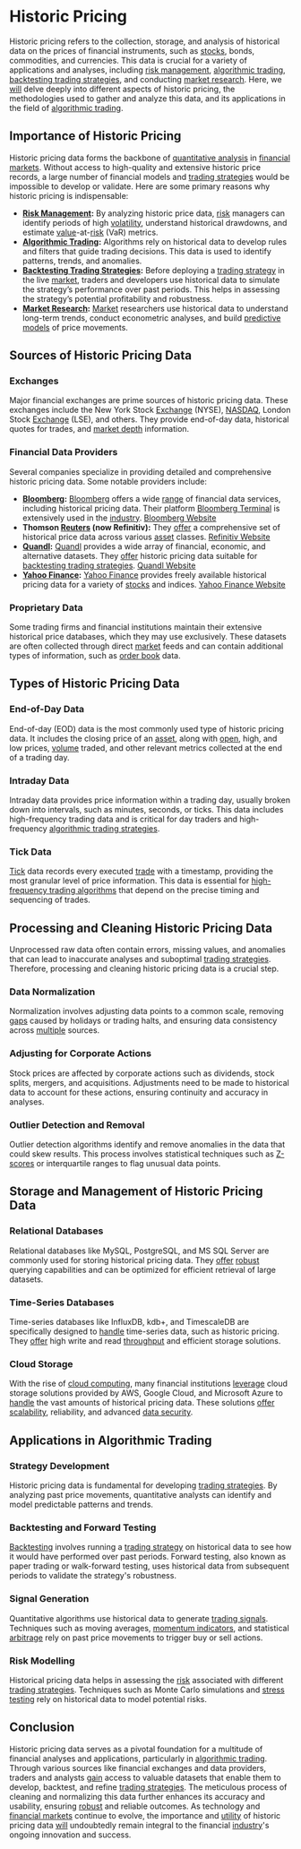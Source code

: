 # Historic Pricing

Historic pricing refers to the collection, storage, and analysis of historical data on the prices of financial instruments, such as [stocks](../s/stock.md), bonds, commodities, and currencies. This data is crucial for a variety of applications and analyses, including [risk management](../r/risk_management.md), [algorithmic trading](../a/accountability.md), [backtesting trading strategies](../b/backtesting_trading_strategies.md), and conducting [market research](../m/market_research.md). Here, we [will](../w/will.md) delve deeply into different aspects of historic pricing, the methodologies used to gather and analyze this data, and its applications in the field of [algorithmic trading](../a/accountability.md).

## Importance of Historic Pricing

Historic pricing data forms the backbone of [quantitative analysis](../q/quantitative_analysis.md) in [financial markets](../f/financial_market.md). Without access to high-quality and extensive historic price records, a large number of financial models and [trading strategies](../t/trading_strategies.md) would be impossible to develop or validate. Here are some primary reasons why historic pricing is indispensable:

- **[Risk Management](../r/risk_management.md):** By analyzing historic price data, [risk](../r/risk.md) managers can identify periods of high [volatility](../v/volatility.md), understand historical drawdowns, and estimate [value](../v/value.md)-at-[risk](../r/risk.md) (VaR) metrics.
- **[Algorithmic Trading](../a/accountability.md):** Algorithms rely on historical data to develop rules and filters that guide trading decisions. This data is used to identify patterns, trends, and anomalies.
- **[Backtesting Trading Strategies](../b/backtesting_trading_strategies.md):** Before deploying a [trading strategy](../t/trading_strategy.md) in the live [market](../m/market.md), traders and developers use historical data to simulate the strategy’s performance over past periods. This helps in assessing the strategy’s potential profitability and robustness.
- **[Market Research](../m/market_research.md):** [Market](../m/market.md) researchers use historical data to understand long-term trends, conduct econometric analyses, and build [predictive models](../p/predictive_models_in_trading.md) of price movements.

## Sources of Historic Pricing Data

### Exchanges

Major financial exchanges are prime sources of historic pricing data. These exchanges include the New York Stock [Exchange](../e/exchange.md) (NYSE), [NASDAQ](../n/nasdaq.md), London Stock [Exchange](../e/exchange.md) (LSE), and others. They provide end-of-day data, historical quotes for trades, and [market depth](../m/market_depth.md) information.

### Financial Data Providers

Several companies specialize in providing detailed and comprehensive historic pricing data. Some notable providers include:

- **[Bloomberg](../b/bloomberg.md):** [Bloomberg](../b/bloomberg.md) offers a wide [range](../r/range.md) of financial data services, including historical pricing data. Their platform [Bloomberg Terminal](../b/bloomberg_terminal.md) is extensively used in the [industry](../i/industry.md). [Bloomberg Website](https://www.bloomberg.com)
- **Thomson [Reuters](../r/reuters.md) (now Refinitiv):** They [offer](../o/offer.md) a comprehensive set of historical price data across various [asset](../a/asset.md) classes. [Refinitiv Website](https://www.refinitiv.com)
- **[Quandl](../q/quandl.md):** [Quandl](../q/quandl.md) provides a wide array of financial, economic, and alternative datasets. They [offer](../o/offer.md) historic pricing data suitable for [backtesting trading strategies](../b/backtesting_trading_strategies.md). [Quandl Website](https://www.quandl.com)
- **[Yahoo Finance](../y/yahoo_finance.md):** [Yahoo Finance](../y/yahoo_finance.md) provides freely available historical pricing data for a variety of [stocks](../s/stock.md) and indices. [Yahoo Finance Website](https://finance.yahoo.com)

### Proprietary Data

Some trading firms and financial institutions maintain their extensive historical price databases, which they may use exclusively. These datasets are often collected through direct [market](../m/market.md) feeds and can contain additional types of information, such as [order book](../o/order_book.md) data.

## Types of Historic Pricing Data

### End-of-Day Data

End-of-day (EOD) data is the most commonly used type of historic pricing data. It includes the closing price of an [asset](../a/asset.md), along with [open](../o/open.md), high, and low prices, [volume](../v/volume.md) traded, and other relevant metrics collected at the end of a trading day.

### Intraday Data

Intraday data provides price information within a trading day, usually broken down into intervals, such as minutes, seconds, or ticks. This data includes high-frequency trading data and is critical for day traders and high-frequency [algorithmic trading strategies](../a/algorithmic_trading_strategies.md).

### Tick Data

[Tick](../t/tick.md) data records every executed [trade](../t/trade.md) with a timestamp, providing the most granular level of price information. This data is essential for [high-frequency trading algorithms](../h/high-frequency_trading_algorithms.md) that depend on the precise timing and sequencing of trades.

## Processing and Cleaning Historic Pricing Data

Unprocessed raw data often contain errors, missing values, and anomalies that can lead to inaccurate analyses and suboptimal [trading strategies](../t/trading_strategies.md). Therefore, processing and cleaning historic pricing data is a crucial step.

### Data Normalization

Normalization involves adjusting data points to a common scale, removing [gaps](../g/gap.md) caused by holidays or trading halts, and ensuring data consistency across [multiple](../m/multiple.md) sources.

### Adjusting for Corporate Actions

Stock prices are affected by corporate actions such as dividends, stock splits, mergers, and acquisitions. Adjustments need to be made to historical data to account for these actions, ensuring continuity and accuracy in analyses.

### Outlier Detection and Removal

Outlier detection algorithms identify and remove anomalies in the data that could skew results. This process involves statistical techniques such as [Z-scores](../z/z-scores_in_trading.md) or interquartile ranges to flag unusual data points.

## Storage and Management of Historic Pricing Data

### Relational Databases

Relational databases like MySQL, PostgreSQL, and MS SQL Server are commonly used for storing historical pricing data. They [offer](../o/offer.md) [robust](../r/robust.md) querying capabilities and can be optimized for efficient retrieval of large datasets.

### Time-Series Databases

Time-series databases like InfluxDB, kdb+, and TimescaleDB are specifically designed to [handle](../h/handle.md) time-series data, such as historic pricing. They [offer](../o/offer.md) high write and read [throughput](../t/throughput.md) and efficient storage solutions.

### Cloud Storage

With the rise of [cloud computing](../c/cloud_computing_in_trading.md), many financial institutions [leverage](../l/leverage.md) cloud storage solutions provided by AWS, Google Cloud, and Microsoft Azure to [handle](../h/handle.md) the vast amounts of historical pricing data. These solutions [offer](../o/offer.md) [scalability](../s/scalability.md), reliability, and advanced [data security](../d/data_security_in_trading.md).

## Applications in Algorithmic Trading

### Strategy Development

Historic pricing data is fundamental for developing [trading strategies](../t/trading_strategies.md). By analyzing past price movements, quantitative analysts can identify and model predictable patterns and trends.

### Backtesting and Forward Testing

[Backtesting](../b/backtesting.md) involves running a [trading strategy](../t/trading_strategy.md) on historical data to see how it would have performed over past periods. Forward testing, also known as paper trading or walk-forward testing, uses historical data from subsequent periods to validate the strategy's robustness.

### Signal Generation

Quantitative algorithms use historical data to generate [trading signals](../t/trading_signals.md). Techniques such as moving averages, [momentum indicators](../m/momentum_indicators.md), and statistical [arbitrage](../a/arbitrage.md) rely on past price movements to trigger buy or sell actions.

### Risk Modelling

Historical pricing data helps in assessing the [risk](../r/risk.md) associated with different [trading strategies](../t/trading_strategies.md). Techniques such as Monte Carlo simulations and [stress testing](../s/stress_testing.md) rely on historical data to model potential risks.

## Conclusion

Historic pricing data serves as a pivotal foundation for a multitude of financial analyses and applications, particularly in [algorithmic trading](../a/accountability.md). Through various sources like financial exchanges and data providers, traders and analysts [gain](../g/gain.md) access to valuable datasets that enable them to develop, backtest, and refine [trading strategies](../t/trading_strategies.md). The meticulous process of cleaning and normalizing this data further enhances its accuracy and usability, ensuring [robust](../r/robust.md) and reliable outcomes. As technology and [financial markets](../f/financial_market.md) continue to evolve, the importance and [utility](../u/utility.md) of historic pricing data [will](../w/will.md) undoubtedly remain integral to the financial [industry](../i/industry.md)'s ongoing innovation and success.
